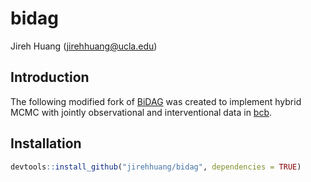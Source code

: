 bidag
================
Jireh Huang
(<jirehhuang@ucla.edu>)

## Introduction

The following modified fork of
[BiDAG](https://cran.r-project.org/web/packages/BiDAG/index.html) was
created to implement hybrid MCMC with jointly observational and
interventional data in [bcb](https://github.com/jirehhuang/bcb).

## Installation

``` r
devtools::install_github("jirehhuang/bidag", dependencies = TRUE)
```
